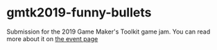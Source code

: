 # gmtk2019-funny-bullets

Submission for the 2019 Game Maker's Toolkit game jam. You can read more about it on [the event page](https://itch.io/jam/gmtk-2019)
